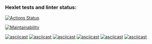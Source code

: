 ### Hexlet tests and linter status:
[![Actions Status](https://github.com/DimaSmolin/python-project-49/workflows/hexlet-check/badge.svg)](https://github.com/DimaSmolin/python-project-49/actions)

[![Maintainability](https://api.codeclimate.com/v1/badges/3bb21686e36efce0a13f/maintainability)](https://codeclimate.com/github/DimaSmolin/python-project-49/maintainability)


[![asciicast](https://asciinema.org/a/3WqSnks5NN6uvu6yNmfegDs5Y.svg)](https://asciinema.org/a/3WqSnks5NN6uvu6yNmfegDs5Y)
[![asciicast](https://asciinema.org/a/Nm849lSmzgDhnaZ8FJrw4BPE1.svg)](https://asciinema.org/a/Nm849lSmzgDhnaZ8FJrw4BPE1)
[![asciicast](https://asciinema.org/a/RvUVIAygnMmB1QgEokzHWtJ7R.svg)](https://asciinema.org/a/RvUVIAygnMmB1QgEokzHWtJ7R)
[![asciicast](https://asciinema.org/a/bE9Hhf95AtcyqvJsGV8JpKYeX.svg)](https://asciinema.org/a/bE9Hhf95AtcyqvJsGV8JpKYeX)
[![asciicast](https://asciinema.org/a/g5gItVyMEfE8zOOy76aNIzFjo.svg)](https://asciinema.org/a/g5gItVyMEfE8zOOy76aNIzFjo)
[![asciicast](https://asciinema.org/a/F7A1W7I2u0fDif0fbYC5jsvQz.svg)](https://asciinema.org/a/F7A1W7I2u0fDif0fbYC5jsvQz)
